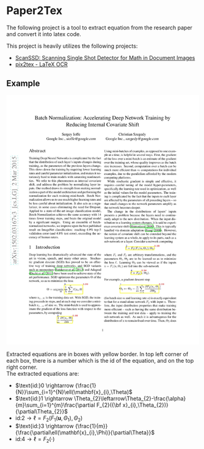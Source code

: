 # Paper2Tex

The following project is a tool to extract equation from the research paper and convert it into latex code. 

This project is heavily utilizes the following projects:

- [ScanSSD: Scanning Single Shot Detector for Math in Document Images](https://github.com/MaliParag/ScanSSD)
- [pix2tex - LaTeX OCR](https://github.com/lukas-blecher/LaTeX-OCR/)

## Example

<img src="./demo/page3.jpg" alt= “” width = "512" >

Extracted equations are in boxes with yellow border. In top left corner of each box, there is a number which is the id of the equation, and on the top right corner.  
The extracted equations are:

- $\text{id:}0 \rightarrow {\frac{1}{N}}\sum_{i=1}^{N}\ell(\mathbf{x}_{i},\Theta)$    
- $\text{id:}1 \rightarrow \Theta_{2}\leftarrow\Theta_{2}-\frac{\alpha}{m}\sum_{i=1}^{m}\frac{\partial F_{2}({\bf x}_{i},\Theta_{2})}{\partial\Theta_{2}}$    
- $\text{id:}2 \rightarrow \ell=F_{2}(F_{1}(\mathbf{u},\Theta_{1}),\Theta_{2})$    
- $\text{id:}3 \rightarrow {\frac{1}{m}}{\frac{\partial\ell(\mathbf{x}_{i},\Phi)}{\partial\Theta}}$    
- $\text{id:}4 \rightarrow \ell=F_{2}(\cdot)$    